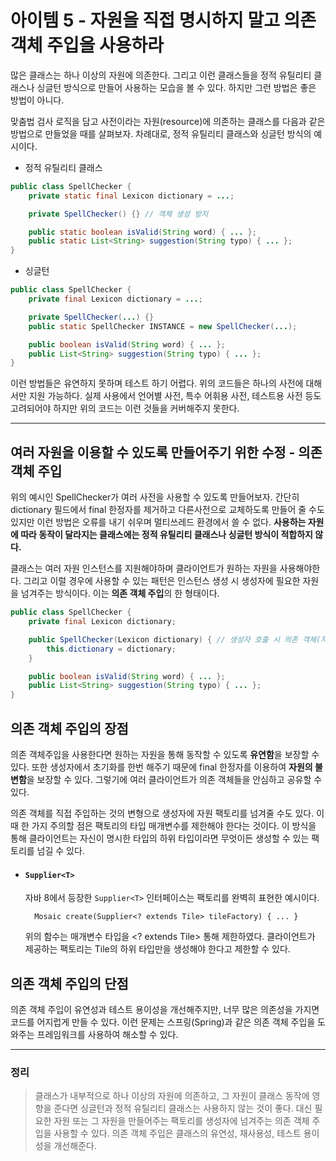 # 아이템 5 - 자원을 직접 명시하지 말고 의존 객체 주입을 사용하라

많은 클래스는 하나 이상의 자원에 의존한다. 그리고 이런 클래스들을 정적 유틸리티 클래스나 싱글턴 방식으로 만들어 사용하는 모습을 볼 수 있다. 하지만 그런 방법은 좋은 방법이 아니다.

맞춤법 검사 로직을 담고 사전이라는 자원(resource)에 의존하는 클래스를 다음과 같은 방법으로 만들었을 때를 살펴보자. 차례대로, 정적 유틸리티 클래스와 싱글턴 방식의 예시이다.

- 정적 유틸리티 클래스

```java
public class SpellChecker {
    private static final Lexicon dictionary = ...;

    private SpellChecker() {} // 객체 생성 방지

    public static boolean isValid(String word) { ... };
    public static List<String> suggestion(String typo) { ... };
}
```

- 싱글턴

```java
public class SpellChecker {
    private final Lexicon dictionary = ...;

    private SpellChecker(...) {}
    public static SpellChecker INSTANCE = new SpellChecker(...);

    public boolean isValid(String word) { ... };
    public List<String> suggestion(String typo) { ... };
}
```

이런 방법들은 유연하지 못하며 테스트 하기 어렵다. 위의 코드들은 하나의 사전에 대해서만 지원 가능하다. 실제 사용에서 언어별 사전, 특수 어휘용 사전, 테스트용 사전 등도 고려되어야 하지만 위의 코드는 이런 것들을 커버해주지 못한다.

---

## 여러 자원을 이용할 수 있도록 만들어주기 위한 수정 - 의존 객체 주입

위의 예시인 SpellChecker가 여러 사전을 사용할 수 있도록 만들어보자. 간단히 dictionary 필드에서 final 한정자를 제거하고 다른사전으로 교체하도록 만들어 줄 수도 있지만 이런 방법은 오류를 내기 쉬우며 멀티쓰레드 환경에서 쓸 수 없다. **사용하는 자원에 따라 동작이 달라지는 클래스에는 정적 유틸리티 클래스나 싱글턴 방식이 적합하지 않다.**

클래스는 여러 자원 인스턴스를 지원해야하며 클라이언트가 원하는 자원을 사용해야한다. 그리고 이럴 경우에 사용할 수 있는 패턴은 인스턴스 생성 시 생성자에 필요한 자원을 넘겨주는 방식이다. 이는 **의존 객체 주입**의 한 형태이다.

```java
public class SpellChecker {
    private final Lexicon dictionary;

    public SpellChecker(Lexicon dictionary) { // 생성자 호출 시 의존 객체(자원) 주입
        this.dictionary = dictionary;
    }

    public boolean isValid(String word) { ... };
    public List<String> suggestion(String typo) { ... };
}
```

## 의존 객체 주입의 장점

의존 객체주입을 사용한다면 원하는 자원을 통해 동작할 수 있도록 **유연함**을 보장할 수 있다. 또한 생성자에서 초기화를 한번 해주기 때문에 final 한정자를 이용하여 **자원의 불변함**을 보장할 수 있다. 그렇기에 여러 클라이언트가 의존 객체들을 안심하고 공유할 수 있다.

의존 객체를 직접 주입하는 것의 변형으로 생성자에 자원 팩토리를 넘겨줄 수도 있다. 이때 한 가지 주의할 점은 팩토리의 타입 매개변수를 제한해야 한다는 것이다. 이 방식을 통해 클라이언트는 자신이 명시한 타입의 하위 타입이라면 무엇이든 생성할 수 있는 팩토리를 넘길 수 있다.

- #### `Supplier<T>`

  자바 8에서 등장한 `Supplier<T>` 인터페이스는 팩토리를 완벽히 표현한 예시이다.

        Mosaic create(Supplier<? extends Tile> tileFactory) { ... }

  위의 함수는 매개변수 타입을 <? extends Tile> 통해 제한하였다. 클라이언트가 제공하는 팩토리는 Tile의 하위 타입만을 생성해야 한다고 제한할 수 있다.

## 의존 객체 주입의 단점

의존 객체 주입이 유연성과 테스트 용이성을 개선해주지만, 너무 많은 의존성을 가지면 코드를 어지럽게 만들 수 있다. 이런 문제는 스프링(Spring)과 같은 의존 객체 주입을 도와주는 프레임워크를 사용하여 해소할 수 있다.

---

### 정리

> 클래스가 내부적으로 하나 이상의 자원에 의존하고, 그 자원이 클래스 동작에 영향을 준다면 싱글턴과 정적 유틸리티 클래스는 사용하지 않는 것이 좋다. 대신 필요한 자원 또는 그 자원을 만들어주는 팩토리를 생성자에 넘겨주는 의존 객체 주입을 사용할 수 있다. 의존 객체 주입은 클래스의 유연성, 재사용성, 테스트 용이성을 개선해준다.
